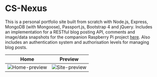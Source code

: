 # CS-Nexus
This is a personal portfolio site built from scratch with Node.js, Express, MongoDB (with Mongoose), Passport.js, Bootstrap 4 and jQuery. Includes an implementation for a RESTful blog posting API, comments and image/data snapshots for the companion Raspberry Pi project <a href="https://github.com/Tymotex/Hydroponix">here</a>. Also includes an authentication system and authorisation levels for managing blog posts. 

Home             |  Preview
:-------------------------:|:-------------------------:
![Home-preview](/public/cs-home-preview.gif)  |  ![Site-preview](/public/cs-nexus-preview.gif)

